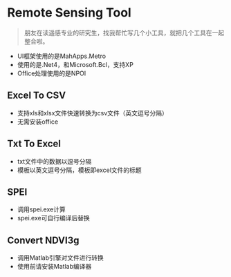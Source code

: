 # Remote Sensing Tool

> 朋友在读遥感专业的研究生，找我帮忙写几个小工具，就把几个工具在一起整合啦。

- UI框架使用的是MahApps.Metro
- 使用的是.Net4，和Microsoft.Bcl，支持XP
- Office处理使用的是NPOI

## Excel To CSV

- 支持xls和xlsx文件快速转换为csv文件（英文逗号分隔）
- 无需安装office

## Txt To Excel

- txt文件中的数据以逗号分隔
- 模板以英文逗号分隔，模板即excel文件的标题

## SPEI

- 调用spei.exe计算
- spei.exe可自行编译后替换

## Convert NDVI3g

- 调用Matlab引擎对文件进行转换
- 使用前请安装Matlab编译器

